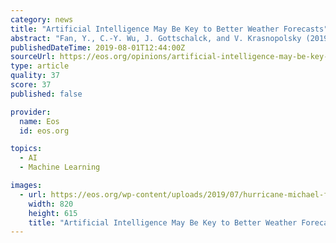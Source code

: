 ```yaml
---
category: news
title: "Artificial Intelligence May Be Key to Better Weather Forecasts"
abstract: "Fan, Y., C.-Y. Wu, J. Gottschalck, and V. Krasnopolsky (2019), Using artificial neural networks to improve CFS week 3-4 precipitation and 2m temperature forecast, paper presented at 1st NOAA ..."
publishedDateTime: 2019-08-01T12:44:00Z
sourceUrl: https://eos.org/opinions/artificial-intelligence-may-be-key-to-better-weather-forecasts
type: article
quality: 37
score: 37
published: false

provider:
  name: Eos
  id: eos.org

topics:
  - AI
  - Machine Learning

images:
  - url: https://eos.org/wp-content/uploads/2019/07/hurricane-michael-florida-panhandle.jpg
    width: 820
    height: 615
    title: "Artificial Intelligence May Be Key to Better Weather Forecasts"
---
```


